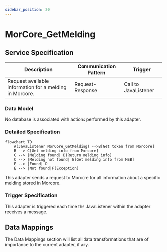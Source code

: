 ```yaml
---
sidebar_position: 20
---
```


# MorCore_GetMelding

## Service Specification
| Description | Communication Pattern | Trigger | 
| --- | --- | --- | 
| Request available information for a melding in Morcore. | Request-Response | Call to JavaListener

### Data Model
No database is associated with actions performed by this adapter.

### Detailed Specification
```mermaid
flowchart TD
    A(JavaListener MorCore_GetMelding) -->B[Get token from Morcore]
    B --> C[Get melding info from Morcore]
    C --> |Melding found| D(Return melding info)
    C --> |Melding not found| E[Get melding info from MSB]
    E --> |Found| D
    E --> |Not found|F(Exception)
```

This adapter sends a request to Morcore for all information about a specific melding stored in Morcore. 

### Trigger Specification
This adapter is triggered each time the JavaListener within the adapter receives a message.

## Data Mappings
The Data Mappings section will list all data transformations that are of importance to the current adapter, if any.